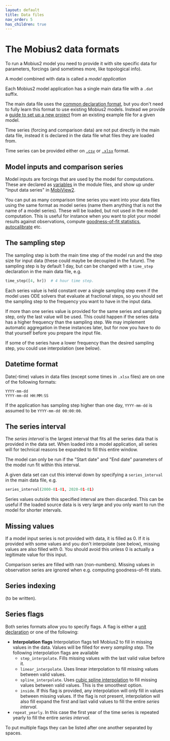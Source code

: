 ```yaml
---
layout: default
title: Data files
nav_order: 5
has_children: true
---
```


# The Mobius2 data formats

To run a Mobius2 model you need to provide it with site specific data for parameters, forcings (and sometimes more, like topological info).

A model combined with data is called a *model application*

Each Mobius2 model application has a single main data file with a `.dat` suffix.

The main data file uses the [common declaration format](../mobius2docs/declaration_format.html), but you don't need to fully learn this format to use existing Mobius2 models. Instead we provide a [guide to set up a new project](new_project.html) from an existing example file for a given model.

Time series (forcing and comparison data) are not put directly in the main data file, instead it is declared in the data file what files they are loaded from.

Time series can be provided either on [`.csv`](csv_format.html) or [`.xlsx`](xlsx_format.html) format.

## Model inputs and comparison series

Model inputs are forcings that are used by the model for computations. These are declared as [variables](../mobius2docs/central_concepts.html#properties) in the module files, and show up under "Input data series" in [MobiView2](../mobiviewdocs/plotting.html).

You can put as many comparison time series you want into your data files using the same format as model series (name them anything that is not the name of a model series). These will be loaded, but not used in the model computation. This is useful for instance when you want to plot your model results against observations, compute [goodness-of-fit statistics](../mobiviewdocs/statistics.html), [autocalibrate](../mobiviewdocs/sensitivity.html) etc.

## The sampling step

The sampling step is both the main time step of the model run and the step size for input data (these could maybe be decoupled in the future). The sampling step is by default 1 day, but can be changed with a `time_step` declaration in the main data file, e.g.

```python
time_step([4, hr])  # 4 hour time step.
```

Each series value is held constant over a single sampling step even if the model uses ODE solvers that evaluate at fractional steps, so you should set the sampling step to the frequency you want to have in the input data.

If more than one series value is provided for the same series and sampling step, only the last value will be used. This could happen if the series data has a higher frequency than the sampling step. We may implement automatic aggregation in these instances later, but for now you have to do that yourself before you prepare the input file.

If some of the series have a lower frequency than the desired sampling step, you could use interpolation (see below).

## Datetime format

Date(-time) values in data files (except some times in `.xlsx` files) are on one of the following formats:

```
YYYY-mm-dd
YYYY-mm-dd HH:MM:SS
```

If the application has sampling step higher than one day, `YYYY-mm-dd` is assumed to be `YYYY-mm-dd 00:00:00`.

## The series interval

The *series interval* is the largest interval that fits all the series data that is provided in the data set. When loaded into a model application, all series will for technical reasons be expanded to fill this entire window.

The model can only be run if the "Start date" and "End date" parameters of the model run fit within this interval.

A given data set can cut this interval down by specifying a `series_interval` in the main data file, e.g.

```python
series_interval(2000-01-01, 2020-01-01)
```

Series values outside this specified interval are then discarded. This can be useful if the loaded source data is is very large and you only want to run the model for shorter intervals.

## Missing values

If a model input series is not provided with data, it is filled as 0. If it is provided with some values and you don't interpolate (see below), missing values are also filled with 0. You should avoid this unless 0 is actually a legitimate value for this input. 

Comparison series are filled with nan (non-numbers). Missing values in observation series are ignored when e.g. computing goodness-of-fit stats.

## Series indexing

(to be written).

## Series flags

Both series formats allow you to specify flags. A flag is either a [unit declaration](../mobius2docs/units.html#the-unit-declaration-format) or one of the following:

- **Interpolation flags** Interpolation flags tell Mobius2 to fill in missing values in the data. Values will be filled for every *sampling step*. The following interpolation flags are available
	- `step_interpolate`. Fills missing values with the last valid value before it.
	- `linear_interpolate`. Uses linear interpolation to fill missing values between valid values.
	- `spline_interpolate`. Uses [cubic spline interpolation](https://en.wikipedia.org/wiki/Spline_interpolation) to fill missing values between valid values. This is the smoothest option.
	- `inside`. If this flag is provided, any interpolation will only fill in values between missing values. If the flag is not present, interpolation will also fill expand the first and last valid values to fill the entire *series interval*.
- `repeat_yearly`. In this case the first year of the time series is repeated yearly to fill the entire *series interval*.

To put multiple flags they can be listed after one another separated by spaces.

